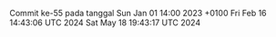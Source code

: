 Commit ke-55 pada tanggal Sun Jan 01 14:00 2023 +0100
Fri Feb 16 14:43:06 UTC 2024
Sat May 18 19:43:17 UTC 2024
